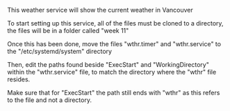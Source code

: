 This weather service will show the current weather in Vancouver

To start setting up this service, all of the files must be cloned to a directory, the files will be in a folder called "week 11"

Once this has been done, move the files "wthr.timer" and "wthr.service" to the "/etc/systemd/system" directory

Then, edit the paths found beside "ExecStart" and "WorkingDirectory" within the "wthr.service" file, to match the directory where the "wthr" file resides.

Make sure that for "ExecStart" the path still ends with "wthr" as this refers to the file and not a directory.
